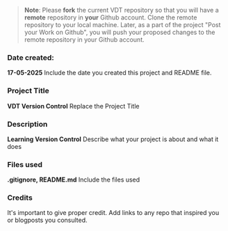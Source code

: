 >**Note**: Please **fork** the current VDT repository so that you will have a **remote** repository in **your** Github account. Clone the remote repository to your local machine. Later, as a part of the project "Post your Work on Github", you will push your proposed changes to the remote repository in your Github account.

### Date created:
**17-05-2025**
Include the date you created this project and README file.

### Project Title
**VDT Version Control**
Replace the Project Title

### Description
**Learning Version Control**
Describe what your project is about and what it does

### Files used
**.gitignore, README.md**
Include the files used

### Credits
It's important to give proper credit. Add links to any repo that inspired you or blogposts you consulted.

